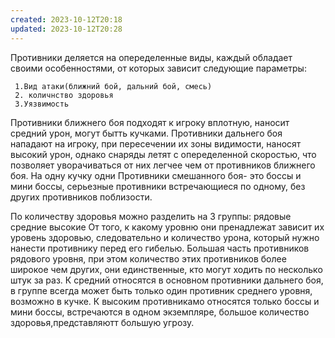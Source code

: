 ```yaml
---
created: 2023-10-12T20:18
updated: 2023-10-12T20:28
---
```

Противники деляется на опеределенные виды, каждый обладает своими особенностями, от которых зависит следующие параметры:

	 1.Вид атаки(ближний бой, дальний бой, смесь)
	 2. количнство здоровья 
	 3.Уязвимость

Противники ближнего боя подходят к игроку вплотную, наносит средний урон, могут бытть кучками.
Противники дальнего боя нападают на игроку, при пересечении их зоны видимости, наносят высокий урон, однако снаряды летят с опеределенной скоростью, что позволяет уворачиваться от них легчее чем от противников ближнего боя. На одну кучку одни 
Противники смешанного боя- это боссы и мини боссы, серьезные противники встречающиеся по одному, без других противников поблизости.

По количеству здоровья можно разделить на 3 группы:
	рядовые 
	 средние 
	 высокие
От того, к какому уровню они пренадлежат зависит их уровень здоровью, следовательно и количество урона, который нужно нанести противнику перед его гибелью. Большая часть противников рядового уровня, при этом количество этих противников более широкое чем других, они единственные, кто могут ходить по несколько штук за раз. 
К средний относятся в основном противники дальнего боя, в группе всегда может быть только один противник среднего уровня, возможно в кучке.
К высоким противникамо относятся только боссы и мини боссы, встречаются в одном экземпляре, большое количество здоровья,представляютт большую угрозу. 